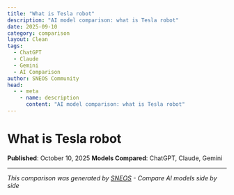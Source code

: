 ```yaml
---
title: "What is Tesla robot"
description: "AI model comparison: what is Tesla robot"
date: 2025-09-10
category: comparison
layout: Clean
tags:
  - ChatGPT
  - Claude
  - Gemini
  - AI Comparison
author: SNEOS Community
head:
  - - meta
    - name: description
      content: "AI model comparison: what is Tesla robot"
---
```


# What is Tesla robot

**Published**: October 10, 2025
**Models Compared**: ChatGPT, Claude, Gemini

<ChatComparison
  title="What is Tesla robot"
  prompt="what is Tesla robot"
  :responses='{
    "ChatGPT": "The Tesla Robot, also known as Tesla Bot or Optimus, is a humanoid robot project developed by Tesla, Inc. It is designed to perform tasks that are repetitive, dangerous, or boring for humans. The robot is intended to be about 5 feet 8 inches tall, weigh around 125 pounds, and be capable of carrying out various manual labor tasks. It incorporates Tesla\u0027s advanced technologies in artificial intelligence, neural networks, and robotics. Tesla aims for the robot to assist in manufacturing, household chores, and potentially other applications in the future. The project was first announced by Elon Musk in 2021.",
    "Claude": "Tesla\u0027s robot is called **Optimus** (also known as Tesla Bot). It\u0027s a humanoid robot that Tesla is developing with the goal of creating a general-purpose robotic assistant.\\n\\n## Key Features:\\n- **Height**: About 5\u00278\\\" (173 cm)\\n- **Weight**: Approximately 125 lbs (57 kg)\\n- **Design**: Bipedal humanoid form with human-like proportions\\n- **AI Integration**: Uses Tesla\u0027s neural network technology and AI systems",
    "Gemini": "The Tesla robot, also known as Optimus, is a general-purpose, bipedal humanoid robot under development by Tesla, Inc.. It was announced on August 19, 2021, during Tesla\u0027s AI Day event. A prototype was showcased in 2022. Tesla CEO Elon Musk believes that Optimus has the potential to be more significant than Tesla\u0027s vehicle business.\\n\\nHere\u0027s what is known about the Tesla Robot:\\n*   **Capabilities**: Optimus is designed to perform unsafe, repetitive, or boring tasks. Tesla is developing software stacks to enable the robot to balance, navigate, perceive, and interact with the physical world.\\n*   **Hardware**: The robot is planned to be 5 ft 8 in (173 cm) tall and weigh 125 lb (57 kg). It will have a screen where its head is for displaying useful information. The hands of the Generation 2 Optimus had 11 degrees of freedom.\\n*   **AI System**: Optimus will be controlled by the same AI system used in Tesla\u0027s advanced driver-assistance system. It will utilize cameras and the full self-driving computer.\\n*   **Timeline**: Elon Musk estimated the robot would be available for purchase for around US$30,000. Production is scheduled to start in 2026.\\n*   **Recent Developments**: In March 2025, Musk announced that an Optimus robot would be sent to Mars in 2026 onboard a SpaceX Starship rocket. A next-generation Optimus robot with a built-in voice assistant, Grok, was shown in a recent video."
  }' />

---

*This comparison was generated by [SNEOS](https://sneos.com) - Compare AI models side by side*